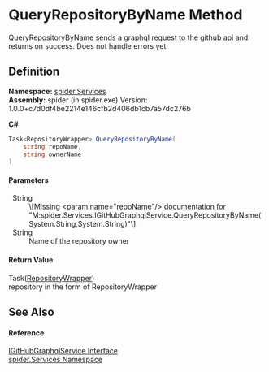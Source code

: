 # QueryRepositoryByName Method


QueryRepositoryByName sends a graphql request to the github api and returns on success. Does not handle errors yet



## Definition
**Namespace:** <a href="c6df77e0-28de-d4ed-9b46-1241a40828db">spider.Services</a>  
**Assembly:** spider (in spider.exe) Version: 1.0.0+c7d0df4be2214e146cfb2d406db1cb7a57dc276b

**C#**
``` C#
Task<RepositoryWrapper> QueryRepositoryByName(
	string repoName,
	string ownerName
)
```



#### Parameters
<dl><dt>  String</dt><dd>\[Missing &lt;param name="repoName"/&gt; documentation for "M:spider.Services.IGitHubGraphqlService.QueryRepositoryByName(System.String,System.String)"\]</dd><dt>  String</dt><dd>Name of the repository owner</dd></dl>

#### Return Value
Task(<a href="95240e38-05c8-3a4d-3003-6e4534cef9f0">RepositoryWrapper</a>)  
repository in the form of RepositoryWrapper

## See Also


#### Reference
<a href="49f43a60-85f7-cd01-153e-ca0b9cad4a78">IGitHubGraphqlService Interface</a>  
<a href="c6df77e0-28de-d4ed-9b46-1241a40828db">spider.Services Namespace</a>  
